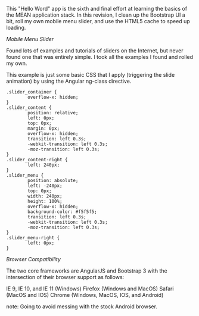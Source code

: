 This "Hello Word" app is the sixth and final effort at learning the basics of the MEAN application stack. In this revision, I clean up the Bootstrap UI a bit, roll my own mobile menu slider, and use the HTML5 cache to speed up loading.

_Mobile Menu Slider_

Found lots of examples and tutorials of sliders on the Internet, but never found one that was entirely simple.  I took all the examples I found and rolled my own.

This example is just some basic CSS that I apply (triggering the slide animation) by using the Angular ng-class directive.

```
.slider_container {
        overflow-x: hidden;
}
.slider_content {
        position: relative;
        left: 0px;
        top: 0px;
        margin: 0px;
        overflow-x: hidden;
        transition: left 0.3s;
        -webkit-transition: left 0.3s;
        -moz-transition: left 0.3s;
}
.slider_content-right {
        left: 240px;
}
.slider_menu {
        position: absolute;
        left: -240px;
        top: 0px;
        width: 240px;
        height: 100%;
        overflow-x: hidden;
        background-color: #f5f5f5;
        transition: left 0.3s;
        -webkit-transition: left 0.3s;
        -moz-transition: left 0.3s;
}
.slider_menu-right {
        left: 0px;
}
```

_Browser Compatibility_

The two core frameworks are AngularJS and Bootstrap 3 with the intersection of their browser support as follows:

IE 9, IE 10, and IE 11 (Windows)
Firefox (Windows and MacOS)
Safari (MacOS and IOS)
Chrome (Windows, MacOS, IOS, and Android)


note: Going to avoid messing with the stock Android browser.
